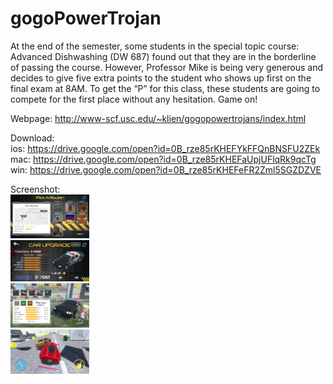 # gogoPowerTrojan
At the end of the semester, some students in the special topic course: Advanced Dishwashing (DW 687) found out that they are in the borderline of passing the course. However, Professor Mike is being very generous and decides to give five extra points to the student who shows up first on the final exam at 8AM. To get the “P” for this class, these students are going to compete for the first place without any hesitation. Game on!  

Webpage: http://www-scf.usc.edu/~klien/gogopowertrojans/index.html  

Download:  
ios: https://drive.google.com/open?id=0B_rze85rKHEFYkFFQnBNSFU2ZEk  
mac: https://drive.google.com/open?id=0B_rze85rKHEFaUpjUFlqRk9qcTg  
win: https://drive.google.com/open?id=0B_rze85rKHEFeFR2Zml5SGZDZVE  

Screenshot:  
<img src="https://github.com/KaiHsiangLien/gogoPowerTrojan/blob/master/race1.png" width="25%" height="25%">  
<img src="https://github.com/KaiHsiangLien/gogoPowerTrojan/blob/master/race2.png" width="25%" height="25%">  
<img src="https://github.com/KaiHsiangLien/gogoPowerTrojan/blob/master/race3.png" width="25%" height="25%">  
<img src="https://github.com/KaiHsiangLien/gogoPowerTrojan/blob/master/race4.png" width="25%" height="25%">  
